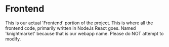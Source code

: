 # Frontend
This is our actual 'Frontend' portion of the project.
This is where all the frontend code, primarily written in NodeJs React goes. 
Named 'knightmarket' because that is our webapp name. Please do NOT attempt to modify.